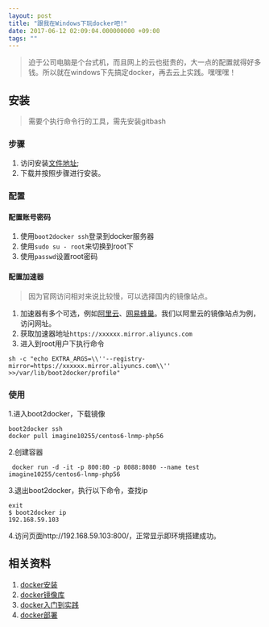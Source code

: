 ```yaml
---
layout: post
title: "跟我在Windows下玩docker吧!"
date: 2017-06-12 02:09:04.000000000 +09:00
tags: ""
---
```

> 迫于公司电脑是个台式机，而且网上的云也挺贵的，大一点的配置就得好多钱。所以就在windows下先搞定docker，再去云上实践。嘿嘿嘿！

## 安装
> 需要个执行命令行的工具，需先安装gitbash

### 步骤
1. 访问安装[文件地址](https://github.com/boot2docker/windows-installer/releases);
2. 下载并按照步骤进行安装。

### 配置

#### 配置账号密码
1. 使用`boot2docker ssh`登录到docker服务器
2. 使用`sudo su - root`来切换到root下
3. 使用`passwd`设置root密码

#### 配置加速器
> 因为官网访问相对来说比较慢，可以选择国内的镜像站点。

1. 加速器有多个可选，例如[阿里云](https://cr.console.aliyun.com/?spm=5176.100239.blogcont29941.12.pf3kXv#/accelerator)、[网易蜂巢](https://c.163.com/wiki/index.php?title=DockerHub%E9%95%9C%E5%83%8F%E5%8A%A0%E9%80%9F)。我们以阿里云的镜像站点为例，访问网址。
2. 获取加速器地址`https://xxxxxx.mirror.aliyuncs.com`
3. 进入到root用户下执行命令
```
sh -c "echo EXTRA_ARGS=\\''--registry-mirror=https://xxxxxx.mirror.aliyuncs.com\\'' >>/var/lib/boot2docker/profile"
```

### 使用
1.进入boot2docker，下载镜像

```
boot2docker ssh
docker pull imagine10255/centos6-lnmp-php56
```

2.创建容器

```
 docker run -d -it -p 800:80 -p 8088:8080 --name test imagine10255/centos6-lnmp-php56
```

3.退出boot2docker，执行以下命令，查找ip

```
exit
$ boot2docker ip
192.168.59.103
```

4.访问页面http://192.168.59.103:800/，正常显示即环境搭建成功。

## 相关资料
1. [docker安装](http://www.cnblogs.com/bjfuouyang/p/3798198.html)
2. [docker镜像库](https://hub.docker.com)
3. [docker入门到实践](https://www.gitbook.com/book/yeasy/docker_practice/details)
4. [docker部署](http://bbs.wuyou.net/forum.php?mod=viewthread&tid=378224)